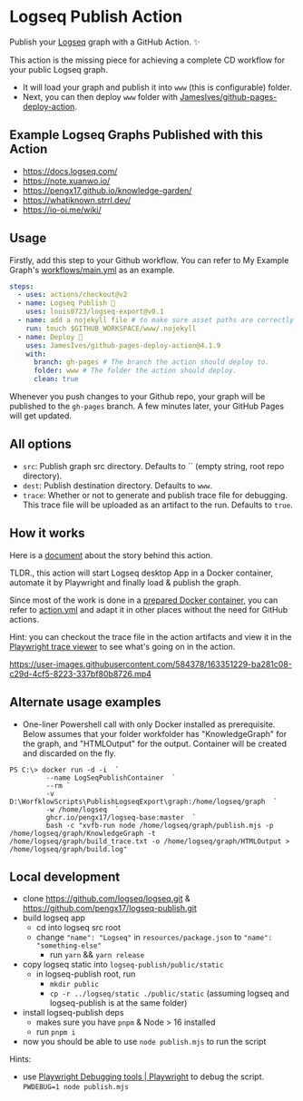 # Logseq Publish Action

Publish your [Logseq](http://github.com/logseq/logseq) graph with a GitHub Action. ✨

This action is the missing piece for achieving a complete CD workflow for your public Logseq graph.

- It will load your graph and publish it into `www` (this is configurable) folder.
- Next, you can then deploy `www` folder with [JamesIves/github-pages-deploy-action](https://github.com/JamesIves/github-pages-deploy-action).

## Example Logseq Graphs Published with this Action

- https://docs.logseq.com/
- https://note.xuanwo.io/
- https://pengx17.github.io/knowledge-garden/
- https://whatiknown.strrl.dev/
- https://io-oi.me/wiki/

## Usage

Firstly, add this step to your Github workflow. You can refer to My Example Graph's [workflows/main.yml](https://github.com/pengx17/knowledge-garden/blob/main/.github/workflows/main.yml) as an example.

```yml
steps:
  - uses: actions/checkout@v2
  - name: Logseq Publish 🚩
    uses: louis0723/logseq-export@v0.1
  - name: add a nojekyll file # to make sure asset paths are correctly identified
    run: touch $GITHUB_WORKSPACE/www/.nojekyll
  - name: Deploy 🚀
    uses: JamesIves/github-pages-deploy-action@4.1.9
    with:
      branch: gh-pages # The branch the action should deploy to.
      folder: www # The folder the action should deploy.
      clean: true
```

Whenever you push changes to your Github repo, your graph will be published to the `gh-pages` branch. A few minutes later, your GitHub Pages will get updated.

## All options

- `src`: Publish graph src directory. Defaults to `` (empty string, root repo directory).
- `dest`: Publish destination directory. Defaults to `www`.
- `trace`: Whether or not to generate and publish trace file for debugging. This trace file will be uploaded as an artifact to the run. Defaults to `true`.

## How it works

Here is a [document](https://pengx17.github.io/knowledge-garden/#/page/logseq%20publish%20github%20action) about the story behind this action.

TLDR., this action will start Logseq desktop App in a Docker container, automate it by Playwright and finally load & publish the graph.

Since most of the work is done in a [prepared Docker container](https://github.com/pengx17/logseq-publish/pkgs/container/logseq-publish), you can refer to [action.yml](./action.yml) and adapt it in other places without the need for GitHub actions.

Hint: you can checkout the trace file in the action artifacts and view it in the [Playwright trace viewer](https://trace.playwright.dev/) to see what's going on in the action.

https://user-images.githubusercontent.com/584378/163351229-ba281c08-c29d-4cf5-8223-337bf80b8726.mp4

## Alternate usage examples

- One-liner Powershell call with only Docker installed as prerequisite.
  Below assumes that your folder workfolder has "KnowledgeGraph" for the graph, and "HTMLOutput" for the output. Container will be created and discarded on the fly.

```
PS C:\> docker run -d -i  `
	     --name LogSeqPublishContainer  `
	     --rm `
	     -v D:\WorfklowScripts\PublishLogseqExport\graph:/home/logseq/graph  `
	     -w /home/logseq  `
	     ghcr.io/pengx17/logseq-base:master  `
	     bash -c "xvfb-run node /home/logseq/graph/publish.mjs -p /home/logseq/graph/KnowledgeGraph -t /home/logseq/graph/build_trace.txt -o /home/logseq/graph/HTMLOutput > /home/logseq/graph/build.log"
```

## Local development

- clone https://github.com/logseq/logseq.git & https://github.com/pengx17/logseq-publish.git
- build logseq app
	- cd into logseq src root
  - change  `"name": "Logseq"` in `resources/package.json` to `"name": "something-else"`
	- run `yarn` && `yarn release`
- copy logseq static into `logseq-publish/public/static`
	- in logseq-publish root, run
		- `mkdir public`
		- `cp -r ../logseq/static ./public/static` (assuming logseq and logseq-publish is at the same folder)
- install logseq-publish deps
	- makes sure you have `pnpm` & Node > 16 installed
	- run `pnpm i`
- now you should be able to use `node publish.mjs` to run the script

Hints:
- use [Playwright Debugging tools | Playwright](https://playwright.dev/docs/debug) to debug the script. `PWDEBUG=1 node publish.mjs`
